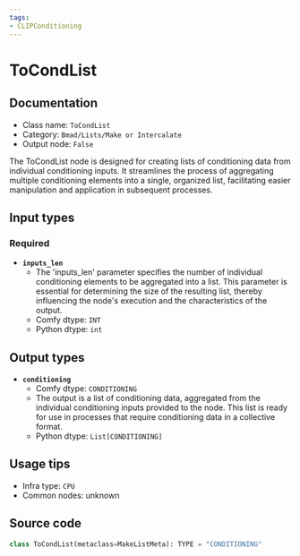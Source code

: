 ```yaml
---
tags:
- CLIPConditioning
---
```


# ToCondList
## Documentation
- Class name: `ToCondList`
- Category: `Bmad/Lists/Make or Intercalate`
- Output node: `False`

The ToCondList node is designed for creating lists of conditioning data from individual conditioning inputs. It streamlines the process of aggregating multiple conditioning elements into a single, organized list, facilitating easier manipulation and application in subsequent processes.
## Input types
### Required
- **`inputs_len`**
    - The 'inputs_len' parameter specifies the number of individual conditioning elements to be aggregated into a list. This parameter is essential for determining the size of the resulting list, thereby influencing the node's execution and the characteristics of the output.
    - Comfy dtype: `INT`
    - Python dtype: `int`
## Output types
- **`conditioning`**
    - Comfy dtype: `CONDITIONING`
    - The output is a list of conditioning data, aggregated from the individual conditioning inputs provided to the node. This list is ready for use in processes that require conditioning data in a collective format.
    - Python dtype: `List[CONDITIONING]`
## Usage tips
- Infra type: `CPU`
- Common nodes: unknown


## Source code
```python
class ToCondList(metaclass=MakeListMeta): TYPE = "CONDITIONING"

```
